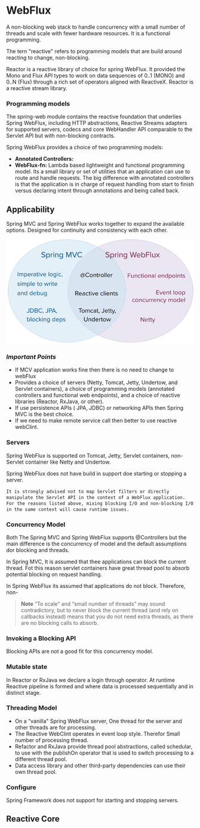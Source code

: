 # WebFlux
A non-blocking web stack to handle concurrency with a small number of threads and scale with fewer hardware resources. It is a functional programming. 

The tern "reactive" refers to programming models that are build around reacting to change, non-blocking.

Reactor is a reactive library of choice for spring WebFlux. It provided the Mono and Flux API types to work on data sequences of 0..1 (MONO) and 0..N (Flux) through a rich set of operators aligned with ReactiveX.  Reactor is a reactive stream library.

### Programming models
The spring-web module contains the reactive foundation that underlies Spring WebFlux, including HTTP abstractions, Reactive Streams adapters for supported servers, codecs and core WebHandler API comparable to the Servlet API but with non-blocking contracts.

Spring WebFlux provides a choice of two programming models:
- **Annotated Controllers:** 
- **WebFlux-fn:** Lambda based lightweight and functional programming model. Its a small library or set of utilities that an application can use to route and handle requests. The big difference with annotated controllers is that the application is in charge of request handling from start to finish versus declaring intent through annotations and being called back.

## Applicability

Spring MVC and Spring WebFlux works together to expand the available options. Designed for continuity and consistency with each other. 

![MVC-VS-WebFlux](../../images/spring-mvc-and-webflux-venn.png)


### ***Important Points***
- If MCV application works fine then there is no need to change to webFlux
- Provides a choice of servers (Netty, Tomcat, Jetty, Undertow, and Servlet containers), a choice of programming models (annotated controllers and functional web endpoints), and a choice of reactive libraries (Reactor, RxJava, or other).
- If use persistence APIs ( JPA, JDBC) or networking APIs then Spring MVC is the best choice. 
- If we need to make remote service call then better to use reactive webClint. 

### Servers
Spring WebFlux is supported on Tomcat, Jetty, Servlet containers, non-Servlet container like Netty and Undertow. 

Spring WebFlux does not have build in support doe starting or stopping a server. 

	It is strongly advised not to map Servlet filters or directly manipulate the Servlet API in the context of a WebFlux application. For the reasons listed above, mixing blocking I/O and non-blocking I/O in the same context will cause runtime issues.

### Concurrency Model
Both The Spring MVC and Spring WebFlux supports @Controllers but the main difference is the concurrency of model and the default assumptions dor blocking and threads.

In Spring MVC, It is assumed that thee applications can block the current thread. Fot this reason servlet containers have great thread pool to absorb potential  blocking on request handling.

In Spring WebFlux its assumed that applications do not block. Therefore, non-

> **Note**
> “To scale” and “small number of threads” may sound contradictory, but to never block the current thread (and rely on callbacks instead) means that you do not need extra threads, as there are no blocking calls to absorb.

### Invoking a Blocking API
Blocking APIs are not a good fit for this concurrency model.

### Mutable state
In Reactor or RxJava we declare a login through operator. At runtime Reactive pipeline is formed and where data is processed sequentially and in distinct stage.

### Threading Model
- On a "vanilla" Spring WebFlux server, One thread for the server and other threads are for processing. 
- The Reactive WebClint operates in event loop style. Therefor Small number of processing thread.
- Refactor and RxJava provide thread pool abstractions, called schedular, to use with the publishOn operator that is used to switch processing to a different thread pool. 
- Data access library and other third-party dependencies can use their own thread pool. 


### Configure 
Spring Framework does not support for starting and stopping servers. 

## Reactive Core

